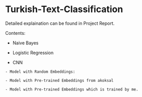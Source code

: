 # Turkish-Text-Classification

Detailed explaination can be found in Project Report.

 Contents:
   - Naive Bayes
    
   - Logistic Regression
    
   - CNN

    - Model with Random Embeddings:

    - Model with Pre-trained Embeddings from akoksal

    - Model with Pre-trained Embeddings which is trained by me.

